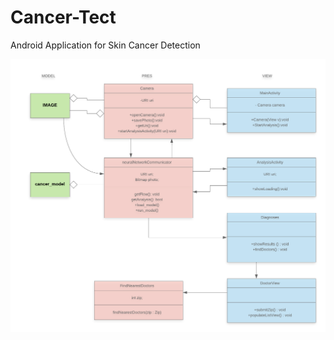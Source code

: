 # Cancer-Tect
Android Application for Skin Cancer Detection

![MVP design](https://github.com/martinvaughn/Cancer-Tect/blob/master/cancer-tect%20MVP.png)
